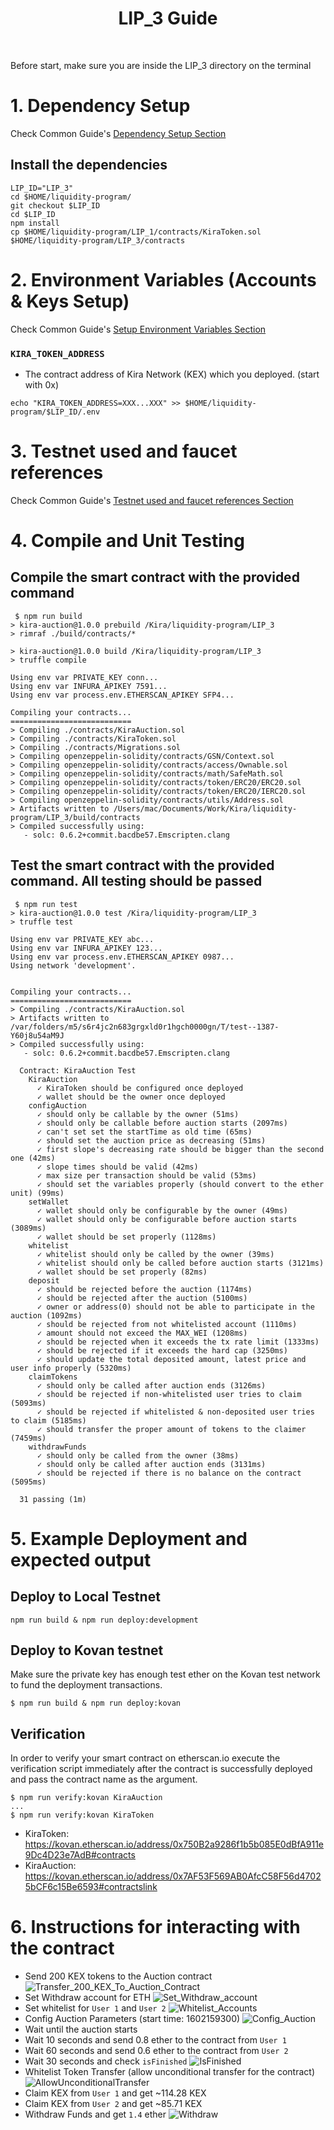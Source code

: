 <div align="center">
  <h1>LIP_3 Guide</h1>
  <br/>
</div>

Before start, make sure you are inside the LIP_3 directory on the terminal

# 1. Dependency Setup

Check Common Guide's [Dependency Setup Section](../README.md#1.-Dependency-Setup)

## Install the dependencies

```
LIP_ID="LIP_3"
cd $HOME/liquidity-program/
git checkout $LIP_ID
cd $LIP_ID
npm install
cp $HOME/liquidity-program/LIP_1/contracts/KiraToken.sol $HOME/liquidity-program/LIP_3/contracts
```

# 2. Environment Variables (Accounts & Keys Setup)

Check Common Guide's [Setup Environment Variables Section](<../README.md#2.-Environment-Variables-(Accounts-&-Keys-Setup)>)

### `KIRA_TOKEN_ADDRESS`

- The contract address of Kira Network (KEX) which you deployed. (start with 0x)

```
echo "KIRA_TOKEN_ADDRESS=XXX...XXX" >> $HOME/liquidity-program/$LIP_ID/.env
```

# 3. Testnet used and faucet references

Check Common Guide's [Testnet used and faucet references Section](../README.md#3.-Testnet-used-and-faucet-references)

# 4. Compile and Unit Testing

## Compile the smart contract with the provided command

```
 $ npm run build
> kira-auction@1.0.0 prebuild /Kira/liquidity-program/LIP_3
> rimraf ./build/contracts/*

> kira-auction@1.0.0 build /Kira/liquidity-program/LIP_3
> truffle compile

Using env var PRIVATE_KEY conn...
Using env var INFURA_APIKEY 7591...
Using env var process.env.ETHERSCAN_APIKEY SFP4...

Compiling your contracts...
===========================
> Compiling ./contracts/KiraAuction.sol
> Compiling ./contracts/KiraToken.sol
> Compiling ./contracts/Migrations.sol
> Compiling openzeppelin-solidity/contracts/GSN/Context.sol
> Compiling openzeppelin-solidity/contracts/access/Ownable.sol
> Compiling openzeppelin-solidity/contracts/math/SafeMath.sol
> Compiling openzeppelin-solidity/contracts/token/ERC20/ERC20.sol
> Compiling openzeppelin-solidity/contracts/token/ERC20/IERC20.sol
> Compiling openzeppelin-solidity/contracts/utils/Address.sol
> Artifacts written to /Users/mac/Documents/Work/Kira/liquidity-program/LIP_3/build/contracts
> Compiled successfully using:
   - solc: 0.6.2+commit.bacdbe57.Emscripten.clang
```

## Test the smart contract with the provided command. All testing should be passed

```
 $ npm run test
> kira-auction@1.0.0 test /Kira/liquidity-program/LIP_3
> truffle test

Using env var PRIVATE_KEY abc...
Using env var INFURA_APIKEY 123...
Using env var process.env.ETHERSCAN_APIKEY 0987...
Using network 'development'.


Compiling your contracts...
===========================
> Compiling ./contracts/KiraAuction.sol
> Artifacts written to /var/folders/m5/s6r4jc2n683grgxld0r1hgch0000gn/T/test--1387-Y60j8u54aM9J
> Compiled successfully using:
   - solc: 0.6.2+commit.bacdbe57.Emscripten.clang

  Contract: KiraAuction Test
    KiraAuction
      ✓ KiraToken should be configured once deployed
      ✓ wallet should be the owner once deployed
    configAuction
      ✓ should only be callable by the owner (51ms)
      ✓ should only be callable before auction starts (2097ms)
      ✓ can't set set the startTime as old time (65ms)
      ✓ should set the auction price as decreasing (51ms)
      ✓ first slope's decreasing rate should be bigger than the second one (42ms)
      ✓ slope times should be valid (42ms)
      ✓ max size per transaction should be valid (53ms)
      ✓ should set the variables properly (should convert to the ether unit) (99ms)
    setWallet
      ✓ wallet should only be configurable by the owner (49ms)
      ✓ wallet should only be configurable before auction starts (3089ms)
      ✓ wallet should be set properly (1128ms)
    whitelist
      ✓ whitelist should only be called by the owner (39ms)
      ✓ whitelist should only be called before auction starts (3121ms)
      ✓ wallet should be set properly (82ms)
    deposit
      ✓ should be rejected before the auction (1174ms)
      ✓ should be rejected after the auction (5100ms)
      ✓ owner or address(0) should not be able to participate in the auction (1092ms)
      ✓ should be rejected from not whitelisted account (1110ms)
      ✓ amount should not exceed the MAX_WEI (1208ms)
      ✓ should be rejected when it exceeds the tx rate limit (1333ms)
      ✓ should be rejected if it exceeds the hard cap (3250ms)
      ✓ should update the total deposited amount, latest price and user info properly (5320ms)
    claimTokens
      ✓ should only be called after auction ends (3126ms)
      ✓ should be rejected if non-whitelisted user tries to claim (5093ms)
      ✓ should be rejected if whitelisted & non-deposited user tries to claim (5185ms)
      ✓ should transfer the proper amount of tokens to the claimer (7459ms)
    withdrawFunds
      ✓ should only be called from the owner (38ms)
      ✓ should only be called after auction ends (3131ms)
      ✓ should be rejected if there is no balance on the contract (5095ms)

  31 passing (1m)
```

# 5. Example Deployment and expected output

## Deploy to Local Testnet

```
npm run build & npm run deploy:development
```

## Deploy to Kovan testnet

Make sure the private key has enough test ether on the Kovan test network to fund the deployment transactions.

```
$ npm run build & npm run deploy:kovan
```

## Verification

In order to verify your smart contract on etherscan.io execute the verification script immediately after the contract is successfully deployed and pass the contract name as the argument.

```
$ npm run verify:kovan KiraAuction
...
$ npm run verify:kovan KiraToken
```

- KiraToken: https://kovan.etherscan.io/address/0x750B2a9286f1b5b085E0dBfA911e9Dc4D23e7AdB#contracts
- KiraAuction: https://kovan.etherscan.io/address/0x7AF53F569AB0AfcC58F56d47025bCF6c15Be6593#contractslink

# 6. Instructions for interacting with the contract

- Send 200 KEX tokens to the Auction contract
  ![Transfer_200_KEX_To_Auction_Contract](doc/1.png)
- Set Withdraw account for ETH
  ![Set_Withdraw_account](doc/2.png)
- Set whitelist for `User 1` and `User 2`
  ![Whitelist_Accounts](doc/3.png)
- Config Auction Parameters (start time: 1602159300)
  ![Config_Auction](doc/4.png)
- Wait until the auction starts
- Wait 10 seconds and send 0.8 ether to the contract from `User 1`
- Wait 60 seconds and send 0.6 ether to the contract from `User 2`
- Wait 30 seconds and check `isFinished`
  ![IsFinished](doc/isFinished.png)
- Whitelist Token Transfer (allow unconditional transfer for the contract)
  ![AllowUnconditionalTransfer](doc/allow_unconditional_transfer.png)
- Claim KEX from `User 1` and get ~114.28 KEX
- Claim KEX from `User 2` and get ~85.71 KEX
- Withdraw Funds and get `1.4` ether
  ![Withdraw](doc/withdraw.png)
